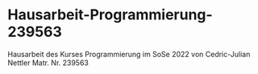 # Hausarbeit-Programmierung-239563
Hausarbeit des Kurses Programmierung im SoSe 2022 von Cedric-Julian Nettler
Matr. Nr. 239563
